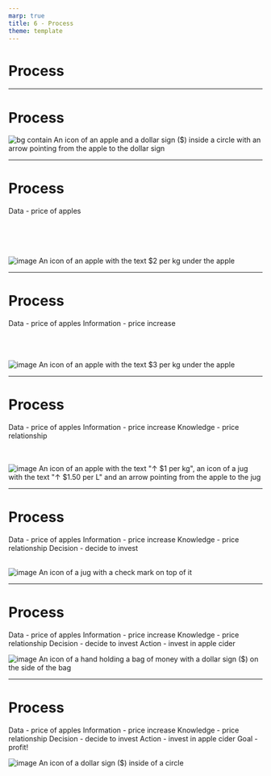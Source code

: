 ```yaml
---
marp: true
title: 6 - Process
theme: template
---
```


<!-- _class: title-only -->

# Process

<!--
Let's take a look at a simple example of intelligent data-driven decision making in action.
-->

---

<!-- _class: title-one-content -->

# Process

![bg contain An icon of an apple and a dollar sign ($) inside a circle with an arrow pointing from the apple to the dollar sign](images/Slide25.png)


<!--
Imagine that we're an investor.

[1] We're considering making an investment in apples -- the edible kind -- not the iPod kind.

[2-3] Our goal, obviously, is to make a profit.

However, we want to make our investment using a data-driven decision-making process.
-->

---

<!-- _class: title-two-content-left-center -->

# Process

Data - price of apples
<br/>
<br/>
<br/>
<br/>
<br/>

![image An icon of an apple with the text $2 per kg under the apple](images/Slide26.png)

<!--
[1] First, we learn that the price of apples has been holding steady for the past year at $2 per kilogram (which is about $2 for 6 apples).

[2] We create data when we observe and record the current price of apples at $2 per kilogram.
-->

---

<!-- _class: title-two-content-left-center -->

# Process

Data - price of apples
Information - price increase
<br/>
<br/>
<br/>
<br/>

![image An icon of an apple with the text $3 per kg under the apple](images/Slide27.png)

<!--
[1] Next we learn that the price of apples has risen this month from $2 per kilogram to $3 per kilogram.

This price increase was caused by a rapid, unexpected increase in consumer demand.

[2] We create information when we analyze the historical price data and discover the $1 increase in the price of apples this month.
-->

---

<!-- _class: title-two-content-left-center -->

# Process

Data - price of apples
Information - price increase
Knowledge - price relationship
<br/>
<br/>
<br/>

![image An icon of an apple with the text "↑ $1 per kg", an icon of a jug with the text "↑ $1.50 per L" and an arrow pointing from the apple to the jug](images/Slide28.png)

<!--
[1-3] Then, from many years of observation, we've learned that when the price of apples goes up by $1 per kilogram, then price of apple cider will likely rise by $1.50 per liter in the following month.

[4] We acquired knowledge when we learned about the relationship between an increase in the price of apples and an increase in the price of apple cider.
-->

---

<!-- _class: title-two-content-left-center -->

# Process

Data - price of apples
Information - price increase
Knowledge - price relationship
Decision - decide to invest
<br/>
<br/>

![image An icon of a jug with a check mark on top of it](images/Slide29.png)

<!--
[1] Next, based on our existing knowledge and the new information about the price increase, we make a decision.

[2] We decide it would be smart to invest in apple cider now, before the price of apple cider rises by an extra $1.50 per liter next month.
-->

---

<!-- _class: title-two-content-left-center -->

# Process

Data - price of apples
Information - price increase
Knowledge - price relationship
Decision - decide to invest
Action - invest in apple cider
<br/>

![image An icon of a hand holding a bag of money with a dollar sign ($) on the side of the bag](images/524-7.png)

<!--
Then, based on our decision, we take action.

[1] We invest in apple cider on the commodities market at it's current (discounted) price, in anticipation of an increase in price, and thus an increase in the value of our investment.
-->

---

<!-- _class: title-two-content-left-center -->

# Process

Data - price of apples
Information - price increase
Knowledge - price relationship
Decision - decide to invest
Action - invest in apple cider
Goal - profit!

![image An icon of a dollar sign ($) inside of a circle](images/slide31.png)

<!--
[1] Finally, if everything worked out in our favor, and the price of apple cider rises as predicted, we will have achieved our goal of capturing a profit on our investment.

However, achieving our goal is entirely dependent upon having correct data, information, knowledge, decisions, actions -- and the apple-cider market working in our favor! : )

While this has been an overly simplified example of how data-driven decision making works, hopefully it helped to demonstrate to you how we use data to achieve a goal with data science.
-->

